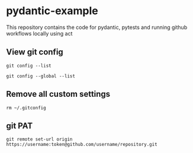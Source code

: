 # pydantic-example
This repository contains the code for pydantic, pytests and running github workflows locally using act

## View git config

    git config --list
>
    git config --global --list


## Remove all custom settings

    rm ~/.gitconfig

## git PAT

    git remote set-url origin https://username:token@github.com/username/repository.git
